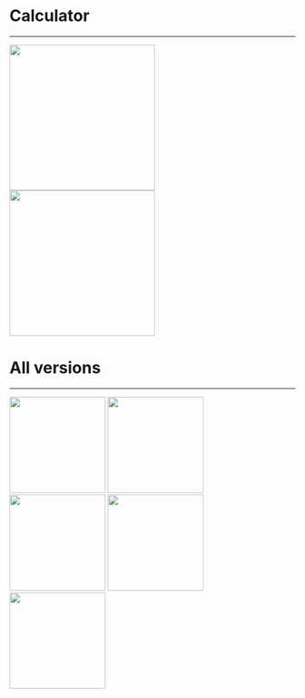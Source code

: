 # **Calculator**
-----------------------------------

<a href="url"><img src="https://user-images.githubusercontent.com/45872071/62431578-08826a80-b742-11e9-86c5-b30780ea1047.png" width="256" ></a>
<a href="url"><img src="https://user-images.githubusercontent.com/45872071/62431577-07e9d400-b742-11e9-9f40-f197b3a71e7e.png" width="256" ></a>




# **All versions**
-----------------------------------
<a href="url"><img src="https://user-images.githubusercontent.com/45872071/59721377-a5448380-923a-11e9-939d-d0f3575bab27.png" width="169" ></a>
<a href="url"><img src="https://user-images.githubusercontent.com/45872071/59720971-9c9f7d80-9239-11e9-9946-45f8137f8414.jpg" width="169" ></a>
<a href="url"><img src="https://user-images.githubusercontent.com/45872071/59721455-d6bd4f00-923a-11e9-84b4-bbf9409ac862.jpg" width="169" ></a>
<a href="url"><img src="https://user-images.githubusercontent.com/45872071/59570234-82856400-90ae-11e9-91ef-37d26631ad95.png" width="169" ></a>
<a href="url"><img src="https://user-images.githubusercontent.com/45872071/59721494-e89ef200-923a-11e9-86eb-e819f8495e0b.png" width="169" ></a>
